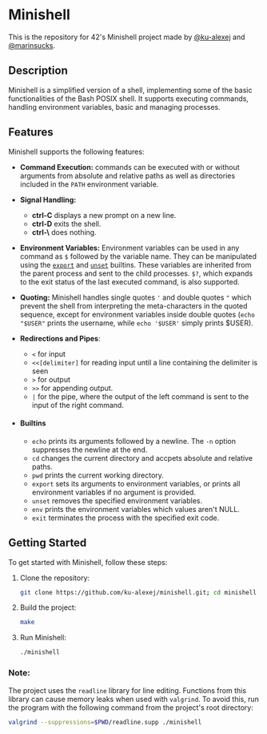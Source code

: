 # Minishell

This is the repository for 42's Minishell project made by [@ku-alexej](https://github.com/ku-alexej) and [@marinsucks](https://github.com/marinsucks).

## Description

Minishell is a simplified version of a shell, implementing some of the basic functionalities of the Bash POSIX shell. It supports executing commands, handling environment variables, basic and managing processes.

## Features

Minishell supports the following features:


- **Command Execution:** commands can be executed with or without arguments from absolute and relative paths as well as directories included in the `PATH` environment variable.

- **Signal Handling:**
	- __ctrl-C__ displays a new prompt on a new line.   
	- __ctrl-D__ exits the shell.  
	- __ctrl-\\__ does nothing.

- **Environment Variables:** Environment variables can be used in any command as `$` followed by the variable name. They can be manipulated using the [`export`](#builtins) and [`unset`](#builtins) builtins. These variables are inherited from the parent process and sent to the child processes. `$?`, which expands to the exit status of the last executed command, is also supported.

- **Quoting:** Minishell handles single quotes `'` and double quotes `"` which prevent the shell from interpreting the meta-characters in the quoted sequence, except for environment variables inside double quotes (`echo "$USER"` prints the username, while `echo '$USER'` simply prints $USER).

- **Redirections and Pipes**: 
	- `<` for input
	- `<<[delimiter]` for reading input until a line containing the delimiter is seen
	- `>` for output
	- `>>` for appending output.
	- `|` for the pipe, where the output of the left command is sent to the input of the right command.

- #### Builtins
	- `echo` prints its arguments followed by a newline. The  `-n` option suppresses the newline at the end.
	- `cd` changes the current directory and accpets absolute and relative paths. 
	- `pwd` prints the current working directory.
	- `export` sets its arguments to environment variables, or prints all environment variables if no argument is provided.
	- `unset` removes the specified environment variables.
	- `env` prints the environment variables which values aren't NULL.
	- `exit` terminates the process with the specified exit code.


## Getting Started

To get started with Minishell, follow these steps:

1. Clone the repository:
	```bash
	git clone https://github.com/ku-alexej/minishell.git; cd minishell
	```

2. Build the project:
	```bash
	make
	```

3. Run Minishell:
	```bash
	./minishell
	```

### Note:
The project uses the `readline` library for line editing. Functions from this library can cause memory leaks when used with `valgrind`. To avoid this, run the program with the following command from the project's root directory:
```bash
valgrind --suppressions=$PWD/readline.supp ./minishell
```
